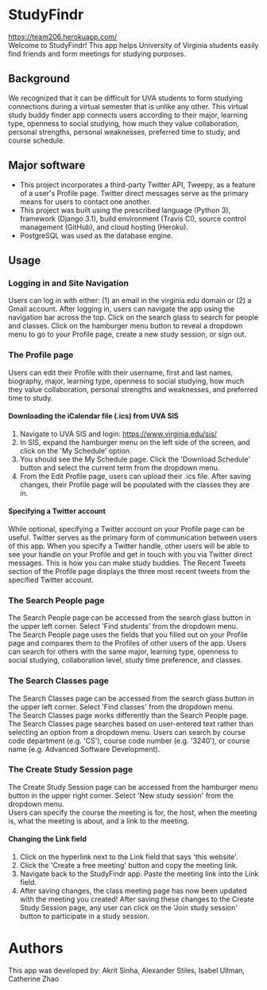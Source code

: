 # StudyFindr
https://team206.herokuapp.com/  
Welcome to StudyFindr! This app helps University of Virginia students easily find friends and form meetings for studying purposes.
## Background
We recognized that it can be difficult for UVA students to form studying connections during a virtual semester that is unlike any other. This virtual study buddy finder app connects users according to their major, learning type, openness to social studying, how much they value collaboration, personal strengths, personal weaknesses, preferred time to study, and course schedule. 
## Major software
- This project incorporates a third-party Twitter API, Tweepy, as a feature of a user's Profile page. Twitter direct messages serve as the primary means for users to contact one another. 
- This project was built using the prescribed language (Python 3), framework (Django 3.1), build environment (Travis CI), source control management (GitHub), and cloud hosting (Heroku). 
- PostgreSQL was used as the database engine. 
## Usage
### Logging in and Site Navigation
Users can log in with either: (1) an email in the virginia.edu domain or (2) a Gmail account. After logging in, users can navigate the app using the navigation bar across the top. Click on the search glass to search for people and classes. Click on the hamburger menu button to reveal a dropdown menu to go to your Profile page, create a new study session, or sign out. 
### The Profile page
Users can edit their Profile with their username, first and last names, biography, major, learning type, openness to social studying, how much they value collaboration, personal strengths and weaknesses, and preferred time to study. 
#### Downloading the iCalendar file (.ics) from UVA SIS
1. Navigate to UVA SIS and login: https://www.virginia.edu/sis/
2. In SIS, expand the hamburger menu on the left side of the screen, and click on the 'My Schedule' option. 
3. You should see the My Schedule page. Click the 'Download Schedule' button and select the current term from the dropdown menu.   
4. From the Edit Profile page, users can upload their .ics file. After saving changes, their Profile page will be populated with the classes they are in. 
#### Specifying a Twitter account
While optional, specifying a Twitter account on your Profile page can be useful. Twitter serves as the primary form of communication between users of this app. When you specify a Twitter handle, other users will be able to see your handle on your Profile and get in touch with you via Twitter direct messages. This is how you can make study buddies. The Recent Tweets section of the Profile page displays the three most recent tweets from the specified Twitter account. 
### The Search People page
The Search People page can be accessed from the search glass button in the upper left corner. Select 'Find students' from the dropdown menu.  
The Search People page uses the fields that you filled out on your Profile page and compares them to the Profiles of other users of the app. Users can search for others with the same major, learning type, openness to social studying, collaboration level, study time preference, and classes.
### The Search Classes page
The Search Classes page can be accessed from the search glass button in the upper left corner. Select 'Find classes' from the dropdown menu.  
The Search Classes page works differently than the Search People page. The Search Classes page searches based on user-entered text rather than selecting an option from a dropdown menu. Users can search by course code department (e.g. 'CS'), course code number (e.g. '3240'), or course name (e.g. Advanced Software Development).
### The Create Study Session page
The Create Study Session page can be accessed from the hamburger menu button in the upper right corner. Select 'New study session' from the dropdown menu.  
Users can specify the course the meeting is for, the host, when the meeting is, what the meeting is about, and a link to the meeting. 
#### Changing the Link field
1. Click on the hyperlink next to the Link field that says 'this website'. 
2. Click the 'Create a free meeting' button and copy the meeting link.
3. Navigate back to the StudyFindr app. Paste the meeting link into the Link field. 
4. After saving changes, the class meeting page has now been updated with the meeting you created! After saving these changes to the Create Study Session page, any user can click on the 'Join study session' button to participate in a study session. 
# Authors
This app was developed by:
Akrit Sinha, Alexander Stiles, Isabel Ullman, Catherine Zhao